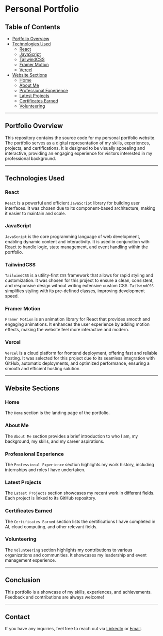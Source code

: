 # Personal Portfolio

## Table of Contents
- [Portfolio Overview](#portfolio-overview)
- [Technologies Used](#technologies-used)
  - [React](#react)
  - [JavaScript](#javascript)
  - [TailwindCSS](#tailwindcss)
  - [Framer Motion](#framer-motion)
  - [Vercel](#vercel)
- [Website Sections](#website-sections)
  - [Home](#home)
  - [About Me](#about-me)
  - [Professional Experience](#professional-experience)
  - [Latest Projects](#latest-projects)
  - [Certificates Earned](#certificates-earned)
  - [Volunteering](#volunteering)

---

## Portfolio Overview
This repository contains the source code for my personal portfolio website. The portfolio serves as a digital representation of my skills, experiences, projects, and certifications. It is designed to be visually appealing and interactive, providing an engaging experience for visitors interested in my professional background.

---

## Technologies Used

### React
``React`` is a powerful and efficient `JavaScript` library for building user interfaces. It was chosen due to its component-based architecture, making it easier to maintain and scale.

### JavaScript
``JavaScript`` is the core programming language of web development, enabling dynamic content and interactivity. It is used in conjunction with React to handle logic, state management, and event handling within the portfolio.

### TailwindCSS
``TailwindCSS`` is a utility-first ``CSS`` framework that allows for rapid styling and customization. It was chosen for this project to ensure a clean, consistent, and responsive design without writing extensive custom CSS. ``TailwindCSS`` simplifies styling with its pre-defined classes, improving development speed.

### Framer Motion
``Framer Motion`` is an animation library for React that provides smooth and engaging animations. It enhances the user experience by adding motion effects, making the website feel more interactive and modern.

### Vercel
``Vercel`` is a cloud platform for frontend deployment, offering fast and reliable hosting. It was selected for this project due to its seamless integration with GitHub, automatic deployments, and optimized performance, ensuring a smooth and efficient hosting solution.

---

## Website Sections

### Home
The ``Home`` section is the landing page of the portfolio. 

### About Me
The ``About Me`` section provides a brief introduction to who I am, my background, my skills, and my career aspirations. 

### Professional Experience
The ``Professional Experience`` section highlights my work history, including internships and roles I have undertaken. 

### Latest Projects
The ``Latest Projects`` section showcases my recent work in different fields. Each project is linked to its GitHub repository.

### Certificates Earned
The ``Certificates Earned`` section lists the certifications I have completed in AI, cloud computing, and other relevant fields.

### Volunteering
The ``Volunteering`` section highlights my contributions to various organizations and communities. It showcases my leadership and event management experience.

---

## Conclusion
This portfolio is a showcase of my skills, experiences, and achievements. Feedback and contributions are always welcome!

---

## Contact
If you have any inquiries, feel free to reach out via [LinkedIn](https://www.linkedin.com/in/farah-elloumi-735ab1269/) or [Email](farah.elloumi@supcom.tn).